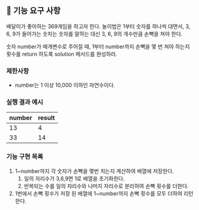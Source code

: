 ## 🚀 기능 요구 사항

배달이가 좋아하는 369게임을 하고자 한다. 놀이법은 1부터 숫자를 하나씩 대면서, 3, 6, 9가 들어가는 숫자는 숫자를 말하는 대신 3, 6, 9의 개수만큼 손뼉을 쳐야 한다.

숫자 number가 매개변수로 주어질 때, 1부터 number까지 손뼉을 몇 번 쳐야 하는지 횟수를 return 하도록 solution 메서드를 완성하라.

### 제한사항

- number는 1 이상 10,000 이하인 자연수이다.

### 실행 결과 예시

| number | result |
| --- | --- |
| 13 | 4 |
| 33 | 14 |

### 기능 구현 목록

1. 1~number까지 각 숫자가 손뼉을 몇번 치는지 계산하여 배열에 저장한다.
   1. 일의 자리수가 3,6,9면 1로 배열을 초기화한다.
   2. 반복되는 수를 일의 자리수와 나머지 자리수로 분리하여 손뼉 횟수를 더한다.
2. 1번에서 손뼉 횟수가 저장 된 배열에 1~number까지 손뼉 횟수를 모두 더하여 리턴한다.
